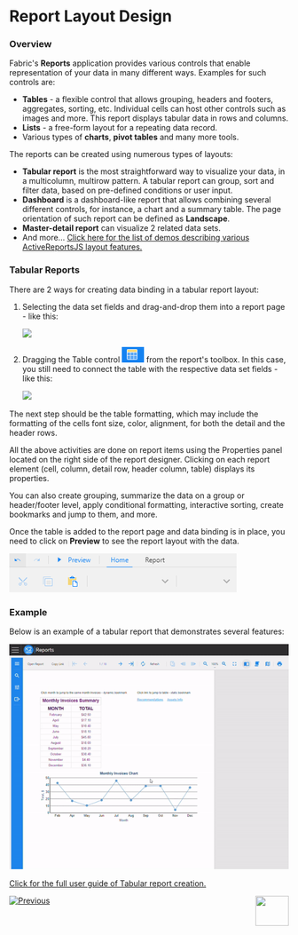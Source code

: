 <web>

# Report Layout Design

### Overview

Fabric's **Reports** application provides various controls that enable representation of your data in many different ways. Examples for such controls are:

* **Tables** - a flexible control that allows grouping, headers and footers, aggregates, sorting, etc. Individual cells can host other controls such as images and more. This report displays tabular data in rows and columns.
* **Lists** - a free-form layout for a repeating data record.
* Various types of **charts**, **pivot tables** and many more tools. 

The reports can be created using numerous types of layouts:

* **Tabular report** is the most straightforward way to visualize your data, in a multicolumn, multirow pattern. A tabular report can group, sort and filter data, based on pre-defined conditions or user input.
* **Dashboard** is a dashboard-like report that allows combining several different controls, for instance, a chart and a summary table. The page orientation of such report can be defined as **Landscape**.
* **Master-detail report** can visualize 2 related data sets.
* And more... [Click here for the list of demos describing various ActiveReportsJS layout features.](https://www.grapecity.com/activereportsjs/demos/)

### Tabular Reports

There are 2 ways for creating data binding in a tabular report layout:

1. Selecting the data set fields and drag-and-drop them into a report page - like this:

   ![](images/05_create_table_1.gif)

2. Dragging the Table control <img src="images/table_control.png"  /> from the report's toolbox. In this case, you still need to connect the table with the respective data set fields - like this:

   ![](images/05_create_table_2.gif)

The next step should be the table formatting, which may include the formatting of the cells font size, color, alignment, for both the detail and the header rows.

All the above activities are done on report items using the Properties panel located on the right side of the report designer. Clicking on each report element (cell, column, detail row, header column, table) displays its properties. 

You can also create grouping, summarize the data on a group or header/footer level, apply conditional formatting, interactive sorting, create bookmarks and jump to them, and more. 

Once the table is added to the report page and data binding is in place, you need to click on **Preview** to see the report layout with the data.

![](images/05_preview.png)

### Example

Below is an example of a tabular report that demonstrates several features:

![](images/05_tabular_report_example.gif)

[Click for the full user guide of Tabular report creation.](https://www.grapecity.com/activereportsjs/docs/ReportAuthorGuide/QuickStart/get-started-with-/Tutorial-1-Tabular-Report)



 [![Previous](/articles/images/Previous.png)](05_quick_data_binding_with_Fabric.md)[<img align="right" width="60" height="54" src="/articles/images/Next.png">](07_report_viewer.md)

</web>

